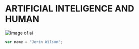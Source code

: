 # ARTIFICIAL INTELIGENCE AND HUMAN

![Image of ai](https://images.pexels.com/photos/6153354/pexels-photo-6153354.jpeg?auto=compress&cs=tinysrgb&w=600)

``` javascript
var name = "Jerin Wilson";
```
